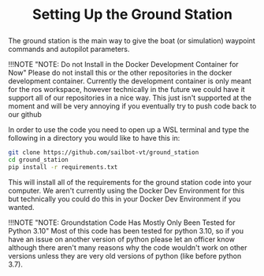 # <p style="text-align: center;"> Setting Up the Ground Station </p>
 
The ground station is the main way to give the boat (or simulation) waypoint commands and autopilot parameters.  

!!!NOTE "NOTE: Do not Install in the Docker Development Container for Now"
    Please do not install this or the other repositories in the docker development container. Currently the development container is only meant for the ros workspace, however technically in the future we could have it support all of our repositories in a nice way. This just isn't supported at the moment and will be very annoying if you eventually try to push code back to our github

In order to use the code you need to open up a WSL terminal and type the following in a directory you would like to have this in:  
``` sh
git clone https://github.com/sailbot-vt/ground_station
cd ground_station
pip install -r requirements.txt 
```

This will install all of the requirements for the ground station code into your computer. We aren't currently using the Docker Dev Environment for this but technically you could do this in your Docker Dev Environment if you wanted.

!!!NOTE "NOTE: Groundstation Code Has Mostly Only Been Tested for Python 3.10"
    Most of this code has been tested for python 3.10, so if you have an issue on another version of python please let an officer know although there aren't many reasons why the code wouldn't work on other versions unless they are very old versions of python (like before python 3.7).
